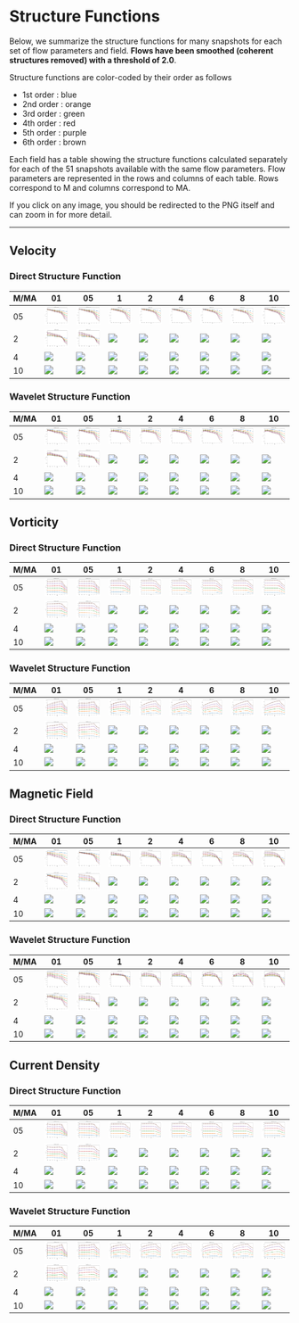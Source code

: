 # Structure Functions

Below, we summarize the structure functions for many snapshots for each set of flow parameters and field.
**Flows have been smoothed (coherent structures removed) with a threshold of 2.0**.

Structure functions are color-coded by their order as follows

  * 1st order : blue
  * 2nd order : orange
  * 3rd order : green
  * 4th order : red
  * 5th order : purple
  * 6th order : brown

Each field has a table showing the structure functions calculated separately for each of the 51 snapshots available with the same flow parameters.
Flow parameters are represented in the rows and columns of each table.
Rows correspond to M and columns correspond to MA.

If you click on any image, you should be redirected to the PNG itself and can zoom in for more detail.

---

## Velocity

### Direct Structure Function

|M/MA| 01 | 05 | 1 | 2 | 4 | 6 | 8 | 10 |
|----|----|----|---|---|---|---|---|----|
| 05 |<img src="M05MA01/w4t-plot-structure-function-mom_M05MA01_vel_dsf_denoise-02d00-smooth.png">|<img src="M05MA05/w4t-plot-structure-function-mom_M05MA05_vel_dsf_denoise-02d00-smooth.png">|<img src="M05MA1/w4t-plot-structure-function-mom_M05MA1_vel_dsf_denoise-02d00-smooth.png">|<img src="M05MA2/w4t-plot-structure-function-mom_M05MA2_vel_dsf_denoise-02d00-smooth.png">|<img src="M05MA4/w4t-plot-structure-function-mom_M05MA4_vel_dsf_denoise-02d00-smooth.png">|<img src="M05MA6/w4t-plot-structure-function-mom_M05MA6_vel_dsf_denoise-02d00-smooth.png">|<img src="M05MA8/w4t-plot-structure-function-mom_M05MA8_vel_dsf_denoise-02d00-smooth.png">|<img src="M05MA10/w4t-plot-structure-function-mom_M05MA10_vel_dsf_denoise-02d00-smooth.png">|
| 2  |<img src="M2MA01/w4t-plot-structure-function-mom_M2MA01_vel_dsf_denoise-02d00-smooth.png">|<img src="M2MA05/w4t-plot-structure-function-mom_M2MA05_vel_dsf_denoise-02d00-smooth.png">|<img src="M2MA1/w4t-plot-structure-function-mom_M2MA1_vel_dsf_denoise-02d00-smooth.png">|<img src="M2MA2/w4t-plot-structure-function-mom_M2MA2_vel_dsf_denoise-02d00-smooth.png">|<img src="M2MA4/w4t-plot-structure-function-mom_M2MA4_vel_dsf_denoise-02d00-smooth.png">|<img src="M2MA6/w4t-plot-structure-function-mom_M2MA6_vel_dsf_denoise-02d00-smooth.png">|<img src="M2MA8/w4t-plot-structure-function-mom_M2MA8_vel_dsf_denoise-02d00-smooth.png">|<img src="M2MA10/w4t-plot-structure-function-mom_M2MA10_vel_dsf_denoise-02d00-smooth.png">|
| 4  |<img src="M4MA01/w4t-plot-structure-function-mom_M4MA01_vel_dsf_denoise-02d00-smooth.png">|<img src="M4MA05/w4t-plot-structure-function-mom_M4MA05_vel_dsf_denoise-02d00-smooth.png">|<img src="M4MA1/w4t-plot-structure-function-mom_M4MA1_vel_dsf_denoise-02d00-smooth.png">|<img src="M4MA2/w4t-plot-structure-function-mom_M4MA2_vel_dsf_denoise-02d00-smooth.png">|<img src="M4MA4/w4t-plot-structure-function-mom_M4MA4_vel_dsf_denoise-02d00-smooth.png">|<img src="M4MA6/w4t-plot-structure-function-mom_M4MA6_vel_dsf_denoise-02d00-smooth.png">|<img src="M4MA8/w4t-plot-structure-function-mom_M4MA8_vel_dsf_denoise-02d00-smooth.png">|<img src="M4MA10/w4t-plot-structure-function-mom_M4MA10_vel_dsf_denoise-02d00-smooth.png">|
| 10 |<img src="M10MA01/w4t-plot-structure-function-mom_M10MA01_vel_dsf_denoise-02d00-smooth.png">|<img src="M10MA05/w4t-plot-structure-function-mom_M10MA05_vel_dsf_denoise-02d00-smooth.png">|<img src="M10MA1/w4t-plot-structure-function-mom_M10MA1_vel_dsf_denoise-02d00-smooth.png">|<img src="M10MA2/w4t-plot-structure-function-mom_M10MA2_vel_dsf_denoise-02d00-smooth.png">|<img src="M10MA4/w4t-plot-structure-function-mom_M10MA4_vel_dsf_denoise-02d00-smooth.png">|<img src="M10MA6/w4t-plot-structure-function-mom_M10MA6_vel_dsf_denoise-02d00-smooth.png">|<img src="M10MA8/w4t-plot-structure-function-mom_M10MA8_vel_dsf_denoise-02d00-smooth.png">|<img src="M10MA10/w4t-plot-structure-function-mom_M10MA10_vel_dsf_denoise-02d00-smooth.png">|

### Wavelet Structure Function

|M/MA| 01 | 05 | 1 | 2 | 4 | 6 | 8 | 10 |
|----|----|----|---|---|---|---|---|----|
| 05 |<img src="M05MA01/w4t-plot-structure-function-mom_M05MA01_vel_wsf_denoise-02d00-smooth.png">|<img src="M05MA05/w4t-plot-structure-function-mom_M05MA05_vel_wsf_denoise-02d00-smooth.png">|<img src="M05MA1/w4t-plot-structure-function-mom_M05MA1_vel_wsf_denoise-02d00-smooth.png">|<img src="M05MA2/w4t-plot-structure-function-mom_M05MA2_vel_wsf_denoise-02d00-smooth.png">|<img src="M05MA4/w4t-plot-structure-function-mom_M05MA4_vel_wsf_denoise-02d00-smooth.png">|<img src="M05MA6/w4t-plot-structure-function-mom_M05MA6_vel_wsf_denoise-02d00-smooth.png">|<img src="M05MA8/w4t-plot-structure-function-mom_M05MA8_vel_wsf_denoise-02d00-smooth.png">|<img src="M05MA10/w4t-plot-structure-function-mom_M05MA10_vel_wsf_denoise-02d00-smooth.png">|
| 2  |<img src="M2MA01/w4t-plot-structure-function-mom_M2MA01_vel_wsf_denoise-02d00-smooth.png">|<img src="M2MA05/w4t-plot-structure-function-mom_M2MA05_vel_wsf_denoise-02d00-smooth.png">|<img src="M2MA1/w4t-plot-structure-function-mom_M2MA1_vel_wsf_denoise-02d00-smooth.png">|<img src="M2MA2/w4t-plot-structure-function-mom_M2MA2_vel_wsf_denoise-02d00-smooth.png">|<img src="M2MA4/w4t-plot-structure-function-mom_M2MA4_vel_wsf_denoise-02d00-smooth.png">|<img src="M2MA6/w4t-plot-structure-function-mom_M2MA6_vel_wsf_denoise-02d00-smooth.png">|<img src="M2MA8/w4t-plot-structure-function-mom_M2MA8_vel_wsf_denoise-02d00-smooth.png">|<img src="M2MA10/w4t-plot-structure-function-mom_M2MA10_vel_wsf_denoise-02d00-smooth.png">|
| 4  |<img src="M4MA01/w4t-plot-structure-function-mom_M4MA01_vel_wsf_denoise-02d00-smooth.png">|<img src="M4MA05/w4t-plot-structure-function-mom_M4MA05_vel_wsf_denoise-02d00-smooth.png">|<img src="M4MA1/w4t-plot-structure-function-mom_M4MA1_vel_wsf_denoise-02d00-smooth.png">|<img src="M4MA2/w4t-plot-structure-function-mom_M4MA2_vel_wsf_denoise-02d00-smooth.png">|<img src="M4MA4/w4t-plot-structure-function-mom_M4MA4_vel_wsf_denoise-02d00-smooth.png">|<img src="M4MA6/w4t-plot-structure-function-mom_M4MA6_vel_wsf_denoise-02d00-smooth.png">|<img src="M4MA8/w4t-plot-structure-function-mom_M4MA8_vel_wsf_denoise-02d00-smooth.png">|<img src="M4MA10/w4t-plot-structure-function-mom_M4MA10_vel_wsf_denoise-02d00-smooth.png">|
| 10 |<img src="M10MA01/w4t-plot-structure-function-mom_M10MA01_vel_wsf_denoise-02d00-smooth.png">|<img src="M10MA05/w4t-plot-structure-function-mom_M10MA05_vel_wsf_denoise-02d00-smooth.png">|<img src="M10MA1/w4t-plot-structure-function-mom_M10MA1_vel_wsf_denoise-02d00-smooth.png">|<img src="M10MA2/w4t-plot-structure-function-mom_M10MA2_vel_wsf_denoise-02d00-smooth.png">|<img src="M10MA4/w4t-plot-structure-function-mom_M10MA4_vel_wsf_denoise-02d00-smooth.png">|<img src="M10MA6/w4t-plot-structure-function-mom_M10MA6_vel_wsf_denoise-02d00-smooth.png">|<img src="M10MA8/w4t-plot-structure-function-mom_M10MA8_vel_wsf_denoise-02d00-smooth.png">|<img src="M10MA10/w4t-plot-structure-function-mom_M10MA10_vel_wsf_denoise-02d00-smooth.png">|

## Vorticity

### Direct Structure Function

|M/MA| 01 | 05 | 1 | 2 | 4 | 6 | 8 | 10 |
|----|----|----|---|---|---|---|---|----|
| 05 |<img src="M05MA01/w4t-plot-structure-function-mom_M05MA01_vort_dsf_denoise-02d00-smooth.png">|<img src="M05MA05/w4t-plot-structure-function-mom_M05MA05_vort_dsf_denoise-02d00-smooth.png">|<img src="M05MA1/w4t-plot-structure-function-mom_M05MA1_vort_dsf_denoise-02d00-smooth.png">|<img src="M05MA2/w4t-plot-structure-function-mom_M05MA2_vort_dsf_denoise-02d00-smooth.png">|<img src="M05MA4/w4t-plot-structure-function-mom_M05MA4_vort_dsf_denoise-02d00-smooth.png">|<img src="M05MA6/w4t-plot-structure-function-mom_M05MA6_vort_dsf_denoise-02d00-smooth.png">|<img src="M05MA8/w4t-plot-structure-function-mom_M05MA8_vort_dsf_denoise-02d00-smooth.png">|<img src="M05MA10/w4t-plot-structure-function-mom_M05MA10_vort_dsf_denoise-02d00-smooth.png">|
| 2  |<img src="M2MA01/w4t-plot-structure-function-mom_M2MA01_vort_dsf_denoise-02d00-smooth.png">|<img src="M2MA05/w4t-plot-structure-function-mom_M2MA05_vort_dsf_denoise-02d00-smooth.png">|<img src="M2MA1/w4t-plot-structure-function-mom_M2MA1_vort_dsf_denoise-02d00-smooth.png">|<img src="M2MA2/w4t-plot-structure-function-mom_M2MA2_vort_dsf_denoise-02d00-smooth.png">|<img src="M2MA4/w4t-plot-structure-function-mom_M2MA4_vort_dsf_denoise-02d00-smooth.png">|<img src="M2MA6/w4t-plot-structure-function-mom_M2MA6_vort_dsf_denoise-02d00-smooth.png">|<img src="M2MA8/w4t-plot-structure-function-mom_M2MA8_vort_dsf_denoise-02d00-smooth.png">|<img src="M2MA10/w4t-plot-structure-function-mom_M2MA10_vort_dsf_denoise-02d00-smooth.png">|
| 4  |<img src="M4MA01/w4t-plot-structure-function-mom_M4MA01_vort_dsf_denoise-02d00-smooth.png">|<img src="M4MA05/w4t-plot-structure-function-mom_M4MA05_vort_dsf_denoise-02d00-smooth.png">|<img src="M4MA1/w4t-plot-structure-function-mom_M4MA1_vort_dsf_denoise-02d00-smooth.png">|<img src="M4MA2/w4t-plot-structure-function-mom_M4MA2_vort_dsf_denoise-02d00-smooth.png">|<img src="M4MA4/w4t-plot-structure-function-mom_M4MA4_vort_dsf_denoise-02d00-smooth.png">|<img src="M4MA6/w4t-plot-structure-function-mom_M4MA6_vort_dsf_denoise-02d00-smooth.png">|<img src="M4MA8/w4t-plot-structure-function-mom_M4MA8_vort_dsf_denoise-02d00-smooth.png">|<img src="M4MA10/w4t-plot-structure-function-mom_M4MA10_vort_dsf_denoise-02d00-smooth.png">|
| 10 |<img src="M10MA01/w4t-plot-structure-function-mom_M10MA01_vort_dsf_denoise-02d00-smooth.png">|<img src="M10MA05/w4t-plot-structure-function-mom_M10MA05_vort_dsf_denoise-02d00-smooth.png">|<img src="M10MA1/w4t-plot-structure-function-mom_M10MA1_vort_dsf_denoise-02d00-smooth.png">|<img src="M10MA2/w4t-plot-structure-function-mom_M10MA2_vort_dsf_denoise-02d00-smooth.png">|<img src="M10MA4/w4t-plot-structure-function-mom_M10MA4_vort_dsf_denoise-02d00-smooth.png">|<img src="M10MA6/w4t-plot-structure-function-mom_M10MA6_vort_dsf_denoise-02d00-smooth.png">|<img src="M10MA8/w4t-plot-structure-function-mom_M10MA8_vort_dsf_denoise-02d00-smooth.png">|<img src="M10MA10/w4t-plot-structure-function-mom_M10MA10_vort_dsf_denoise-02d00-smooth.png">|

### Wavelet Structure Function

|M/MA| 01 | 05 | 1 | 2 | 4 | 6 | 8 | 10 |
|----|----|----|---|---|---|---|---|----|
| 05 |<img src="M05MA01/w4t-plot-structure-function-mom_M05MA01_vort_wsf_denoise-02d00-smooth.png">|<img src="M05MA05/w4t-plot-structure-function-mom_M05MA05_vort_wsf_denoise-02d00-smooth.png">|<img src="M05MA1/w4t-plot-structure-function-mom_M05MA1_vort_wsf_denoise-02d00-smooth.png">|<img src="M05MA2/w4t-plot-structure-function-mom_M05MA2_vort_wsf_denoise-02d00-smooth.png">|<img src="M05MA4/w4t-plot-structure-function-mom_M05MA4_vort_wsf_denoise-02d00-smooth.png">|<img src="M05MA6/w4t-plot-structure-function-mom_M05MA6_vort_wsf_denoise-02d00-smooth.png">|<img src="M05MA8/w4t-plot-structure-function-mom_M05MA8_vort_wsf_denoise-02d00-smooth.png">|<img src="M05MA10/w4t-plot-structure-function-mom_M05MA10_vort_wsf_denoise-02d00-smooth.png">|
| 2  |<img src="M2MA01/w4t-plot-structure-function-mom_M2MA01_vort_wsf_denoise-02d00-smooth.png">|<img src="M2MA05/w4t-plot-structure-function-mom_M2MA05_vort_wsf_denoise-02d00-smooth.png">|<img src="M2MA1/w4t-plot-structure-function-mom_M2MA1_vort_wsf_denoise-02d00-smooth.png">|<img src="M2MA2/w4t-plot-structure-function-mom_M2MA2_vort_wsf_denoise-02d00-smooth.png">|<img src="M2MA4/w4t-plot-structure-function-mom_M2MA4_vort_wsf_denoise-02d00-smooth.png">|<img src="M2MA6/w4t-plot-structure-function-mom_M2MA6_vort_wsf_denoise-02d00-smooth.png">|<img src="M2MA8/w4t-plot-structure-function-mom_M2MA8_vort_wsf_denoise-02d00-smooth.png">|<img src="M2MA10/w4t-plot-structure-function-mom_M2MA10_vort_wsf_denoise-02d00-smooth.png">|
| 4  |<img src="M4MA01/w4t-plot-structure-function-mom_M4MA01_vort_wsf_denoise-02d00-smooth.png">|<img src="M4MA05/w4t-plot-structure-function-mom_M4MA05_vort_wsf_denoise-02d00-smooth.png">|<img src="M4MA1/w4t-plot-structure-function-mom_M4MA1_vort_wsf_denoise-02d00-smooth.png">|<img src="M4MA2/w4t-plot-structure-function-mom_M4MA2_vort_wsf_denoise-02d00-smooth.png">|<img src="M4MA4/w4t-plot-structure-function-mom_M4MA4_vort_wsf_denoise-02d00-smooth.png">|<img src="M4MA6/w4t-plot-structure-function-mom_M4MA6_vort_wsf_denoise-02d00-smooth.png">|<img src="M4MA8/w4t-plot-structure-function-mom_M4MA8_vort_wsf_denoise-02d00-smooth.png">|<img src="M4MA10/w4t-plot-structure-function-mom_M4MA10_vort_wsf_denoise-02d00-smooth.png">|
| 10 |<img src="M10MA01/w4t-plot-structure-function-mom_M10MA01_vort_wsf_denoise-02d00-smooth.png">|<img src="M10MA05/w4t-plot-structure-function-mom_M10MA05_vort_wsf_denoise-02d00-smooth.png">|<img src="M10MA1/w4t-plot-structure-function-mom_M10MA1_vort_wsf_denoise-02d00-smooth.png">|<img src="M10MA2/w4t-plot-structure-function-mom_M10MA2_vort_wsf_denoise-02d00-smooth.png">|<img src="M10MA4/w4t-plot-structure-function-mom_M10MA4_vort_wsf_denoise-02d00-smooth.png">|<img src="M10MA6/w4t-plot-structure-function-mom_M10MA6_vort_wsf_denoise-02d00-smooth.png">|<img src="M10MA8/w4t-plot-structure-function-mom_M10MA8_vort_wsf_denoise-02d00-smooth.png">|<img src="M10MA10/w4t-plot-structure-function-mom_M10MA10_vort_wsf_denoise-02d00-smooth.png">|

## Magnetic Field

### Direct Structure Function

|M/MA| 01 | 05 | 1 | 2 | 4 | 6 | 8 | 10 |
|----|----|----|---|---|---|---|---|----|
| 05 |<img src="M05MA01/w4t-plot-structure-function-mom_M05MA01_mag_dsf_denoise-02d00-smooth.png">|<img src="M05MA05/w4t-plot-structure-function-mom_M05MA05_mag_dsf_denoise-02d00-smooth.png">|<img src="M05MA1/w4t-plot-structure-function-mom_M05MA1_mag_dsf_denoise-02d00-smooth.png">|<img src="M05MA2/w4t-plot-structure-function-mom_M05MA2_mag_dsf_denoise-02d00-smooth.png">|<img src="M05MA4/w4t-plot-structure-function-mom_M05MA4_mag_dsf_denoise-02d00-smooth.png">|<img src="M05MA6/w4t-plot-structure-function-mom_M05MA6_mag_dsf_denoise-02d00-smooth.png">|<img src="M05MA8/w4t-plot-structure-function-mom_M05MA8_mag_dsf_denoise-02d00-smooth.png">|<img src="M05MA10/w4t-plot-structure-function-mom_M05MA10_mag_dsf_denoise-02d00-smooth.png">|
| 2  |<img src="M2MA01/w4t-plot-structure-function-mom_M2MA01_mag_dsf_denoise-02d00-smooth.png">|<img src="M2MA05/w4t-plot-structure-function-mom_M2MA05_mag_dsf_denoise-02d00-smooth.png">|<img src="M2MA1/w4t-plot-structure-function-mom_M2MA1_mag_dsf_denoise-02d00-smooth.png">|<img src="M2MA2/w4t-plot-structure-function-mom_M2MA2_mag_dsf_denoise-02d00-smooth.png">|<img src="M2MA4/w4t-plot-structure-function-mom_M2MA4_mag_dsf_denoise-02d00-smooth.png">|<img src="M2MA6/w4t-plot-structure-function-mom_M2MA6_mag_dsf_denoise-02d00-smooth.png">|<img src="M2MA8/w4t-plot-structure-function-mom_M2MA8_mag_dsf_denoise-02d00-smooth.png">|<img src="M2MA10/w4t-plot-structure-function-mom_M2MA10_mag_dsf_denoise-02d00-smooth.png">|
| 4  |<img src="M4MA01/w4t-plot-structure-function-mom_M4MA01_mag_dsf_denoise-02d00-smooth.png">|<img src="M4MA05/w4t-plot-structure-function-mom_M4MA05_mag_dsf_denoise-02d00-smooth.png">|<img src="M4MA1/w4t-plot-structure-function-mom_M4MA1_mag_dsf_denoise-02d00-smooth.png">|<img src="M4MA2/w4t-plot-structure-function-mom_M4MA2_mag_dsf_denoise-02d00-smooth.png">|<img src="M4MA4/w4t-plot-structure-function-mom_M4MA4_mag_dsf_denoise-02d00-smooth.png">|<img src="M4MA6/w4t-plot-structure-function-mom_M4MA6_mag_dsf_denoise-02d00-smooth.png">|<img src="M4MA8/w4t-plot-structure-function-mom_M4MA8_mag_dsf_denoise-02d00-smooth.png">|<img src="M4MA10/w4t-plot-structure-function-mom_M4MA10_mag_dsf_denoise-02d00-smooth.png">|
| 10 |<img src="M10MA01/w4t-plot-structure-function-mom_M10MA01_mag_dsf_denoise-02d00-smooth.png">|<img src="M10MA05/w4t-plot-structure-function-mom_M10MA05_mag_dsf_denoise-02d00-smooth.png">|<img src="M10MA1/w4t-plot-structure-function-mom_M10MA1_mag_dsf_denoise-02d00-smooth.png">|<img src="M10MA2/w4t-plot-structure-function-mom_M10MA2_mag_dsf_denoise-02d00-smooth.png">|<img src="M10MA4/w4t-plot-structure-function-mom_M10MA4_mag_dsf_denoise-02d00-smooth.png">|<img src="M10MA6/w4t-plot-structure-function-mom_M10MA6_mag_dsf_denoise-02d00-smooth.png">|<img src="M10MA8/w4t-plot-structure-function-mom_M10MA8_mag_dsf_denoise-02d00-smooth.png">|<img src="M10MA10/w4t-plot-structure-function-mom_M10MA10_mag_dsf_denoise-02d00-smooth.png">|

### Wavelet Structure Function

|M/MA| 01 | 05 | 1 | 2 | 4 | 6 | 8 | 10 |
|----|----|----|---|---|---|---|---|----|
| 05 |<img src="M05MA01/w4t-plot-structure-function-mom_M05MA01_mag_wsf_denoise-02d00-smooth.png">|<img src="M05MA05/w4t-plot-structure-function-mom_M05MA05_mag_wsf_denoise-02d00-smooth.png">|<img src="M05MA1/w4t-plot-structure-function-mom_M05MA1_mag_wsf_denoise-02d00-smooth.png">|<img src="M05MA2/w4t-plot-structure-function-mom_M05MA2_mag_wsf_denoise-02d00-smooth.png">|<img src="M05MA4/w4t-plot-structure-function-mom_M05MA4_mag_wsf_denoise-02d00-smooth.png">|<img src="M05MA6/w4t-plot-structure-function-mom_M05MA6_mag_wsf_denoise-02d00-smooth.png">|<img src="M05MA8/w4t-plot-structure-function-mom_M05MA8_mag_wsf_denoise-02d00-smooth.png">|<img src="M05MA10/w4t-plot-structure-function-mom_M05MA10_mag_wsf_denoise-02d00-smooth.png">|
| 2  |<img src="M2MA01/w4t-plot-structure-function-mom_M2MA01_mag_wsf_denoise-02d00-smooth.png">|<img src="M2MA05/w4t-plot-structure-function-mom_M2MA05_mag_wsf_denoise-02d00-smooth.png">|<img src="M2MA1/w4t-plot-structure-function-mom_M2MA1_mag_wsf_denoise-02d00-smooth.png">|<img src="M2MA2/w4t-plot-structure-function-mom_M2MA2_mag_wsf_denoise-02d00-smooth.png">|<img src="M2MA4/w4t-plot-structure-function-mom_M2MA4_mag_wsf_denoise-02d00-smooth.png">|<img src="M2MA6/w4t-plot-structure-function-mom_M2MA6_mag_wsf_denoise-02d00-smooth.png">|<img src="M2MA8/w4t-plot-structure-function-mom_M2MA8_mag_wsf_denoise-02d00-smooth.png">|<img src="M2MA10/w4t-plot-structure-function-mom_M2MA10_mag_wsf_denoise-02d00-smooth.png">|
| 4  |<img src="M4MA01/w4t-plot-structure-function-mom_M4MA01_mag_wsf_denoise-02d00-smooth.png">|<img src="M4MA05/w4t-plot-structure-function-mom_M4MA05_mag_wsf_denoise-02d00-smooth.png">|<img src="M4MA1/w4t-plot-structure-function-mom_M4MA1_mag_wsf_denoise-02d00-smooth.png">|<img src="M4MA2/w4t-plot-structure-function-mom_M4MA2_mag_wsf_denoise-02d00-smooth.png">|<img src="M4MA4/w4t-plot-structure-function-mom_M4MA4_mag_wsf_denoise-02d00-smooth.png">|<img src="M4MA6/w4t-plot-structure-function-mom_M4MA6_mag_wsf_denoise-02d00-smooth.png">|<img src="M4MA8/w4t-plot-structure-function-mom_M4MA8_mag_wsf_denoise-02d00-smooth.png">|<img src="M4MA10/w4t-plot-structure-function-mom_M4MA10_mag_wsf_denoise-02d00-smooth.png">|
| 10 |<img src="M10MA01/w4t-plot-structure-function-mom_M10MA01_mag_wsf_denoise-02d00-smooth.png">|<img src="M10MA05/w4t-plot-structure-function-mom_M10MA05_mag_wsf_denoise-02d00-smooth.png">|<img src="M10MA1/w4t-plot-structure-function-mom_M10MA1_mag_wsf_denoise-02d00-smooth.png">|<img src="M10MA2/w4t-plot-structure-function-mom_M10MA2_mag_wsf_denoise-02d00-smooth.png">|<img src="M10MA4/w4t-plot-structure-function-mom_M10MA4_mag_wsf_denoise-02d00-smooth.png">|<img src="M10MA6/w4t-plot-structure-function-mom_M10MA6_mag_wsf_denoise-02d00-smooth.png">|<img src="M10MA8/w4t-plot-structure-function-mom_M10MA8_mag_wsf_denoise-02d00-smooth.png">|<img src="M10MA10/w4t-plot-structure-function-mom_M10MA10_mag_wsf_denoise-02d00-smooth.png">|

## Current Density

### Direct Structure Function

|M/MA| 01 | 05 | 1 | 2 | 4 | 6 | 8 | 10 |
|----|----|----|---|---|---|---|---|----|
| 05 |<img src="M05MA01/w4t-plot-structure-function-mom_M05MA01_curr_dsf_denoise-02d00-smooth.png">|<img src="M05MA05/w4t-plot-structure-function-mom_M05MA05_curr_dsf_denoise-02d00-smooth.png">|<img src="M05MA1/w4t-plot-structure-function-mom_M05MA1_curr_dsf_denoise-02d00-smooth.png">|<img src="M05MA2/w4t-plot-structure-function-mom_M05MA2_curr_dsf_denoise-02d00-smooth.png">|<img src="M05MA4/w4t-plot-structure-function-mom_M05MA4_curr_dsf_denoise-02d00-smooth.png">|<img src="M05MA6/w4t-plot-structure-function-mom_M05MA6_curr_dsf_denoise-02d00-smooth.png">|<img src="M05MA8/w4t-plot-structure-function-mom_M05MA8_curr_dsf_denoise-02d00-smooth.png">|<img src="M05MA10/w4t-plot-structure-function-mom_M05MA10_curr_dsf_denoise-02d00-smooth.png">|
| 2  |<img src="M2MA01/w4t-plot-structure-function-mom_M2MA01_curr_dsf_denoise-02d00-smooth.png">|<img src="M2MA05/w4t-plot-structure-function-mom_M2MA05_curr_dsf_denoise-02d00-smooth.png">|<img src="M2MA1/w4t-plot-structure-function-mom_M2MA1_curr_dsf_denoise-02d00-smooth.png">|<img src="M2MA2/w4t-plot-structure-function-mom_M2MA2_curr_dsf_denoise-02d00-smooth.png">|<img src="M2MA4/w4t-plot-structure-function-mom_M2MA4_curr_dsf_denoise-02d00-smooth.png">|<img src="M2MA6/w4t-plot-structure-function-mom_M2MA6_curr_dsf_denoise-02d00-smooth.png">|<img src="M2MA8/w4t-plot-structure-function-mom_M2MA8_curr_dsf_denoise-02d00-smooth.png">|<img src="M2MA10/w4t-plot-structure-function-mom_M2MA10_curr_dsf_denoise-02d00-smooth.png">|
| 4  |<img src="M4MA01/w4t-plot-structure-function-mom_M4MA01_curr_dsf_denoise-02d00-smooth.png">|<img src="M4MA05/w4t-plot-structure-function-mom_M4MA05_curr_dsf_denoise-02d00-smooth.png">|<img src="M4MA1/w4t-plot-structure-function-mom_M4MA1_curr_dsf_denoise-02d00-smooth.png">|<img src="M4MA2/w4t-plot-structure-function-mom_M4MA2_curr_dsf_denoise-02d00-smooth.png">|<img src="M4MA4/w4t-plot-structure-function-mom_M4MA4_curr_dsf_denoise-02d00-smooth.png">|<img src="M4MA6/w4t-plot-structure-function-mom_M4MA6_curr_dsf_denoise-02d00-smooth.png">|<img src="M4MA8/w4t-plot-structure-function-mom_M4MA8_curr_dsf_denoise-02d00-smooth.png">|<img src="M4MA10/w4t-plot-structure-function-mom_M4MA10_curr_dsf_denoise-02d00-smooth.png">|
| 10 |<img src="M10MA01/w4t-plot-structure-function-mom_M10MA01_curr_dsf_denoise-02d00-smooth.png">|<img src="M10MA05/w4t-plot-structure-function-mom_M10MA05_curr_dsf_denoise-02d00-smooth.png">|<img src="M10MA1/w4t-plot-structure-function-mom_M10MA1_curr_dsf_denoise-02d00-smooth.png">|<img src="M10MA2/w4t-plot-structure-function-mom_M10MA2_curr_dsf_denoise-02d00-smooth.png">|<img src="M10MA4/w4t-plot-structure-function-mom_M10MA4_curr_dsf_denoise-02d00-smooth.png">|<img src="M10MA6/w4t-plot-structure-function-mom_M10MA6_curr_dsf_denoise-02d00-smooth.png">|<img src="M10MA8/w4t-plot-structure-function-mom_M10MA8_curr_dsf_denoise-02d00-smooth.png">|<img src="M10MA10/w4t-plot-structure-function-mom_M10MA10_curr_dsf_denoise-02d00-smooth.png">|

### Wavelet Structure Function

|M/MA| 01 | 05 | 1 | 2 | 4 | 6 | 8 | 10 |
|----|----|----|---|---|---|---|---|----|
| 05 |<img src="M05MA01/w4t-plot-structure-function-mom_M05MA01_curr_wsf_denoise-02d00-smooth.png">|<img src="M05MA05/w4t-plot-structure-function-mom_M05MA05_curr_wsf_denoise-02d00-smooth.png">|<img src="M05MA1/w4t-plot-structure-function-mom_M05MA1_curr_wsf_denoise-02d00-smooth.png">|<img src="M05MA2/w4t-plot-structure-function-mom_M05MA2_curr_wsf_denoise-02d00-smooth.png">|<img src="M05MA4/w4t-plot-structure-function-mom_M05MA4_curr_wsf_denoise-02d00-smooth.png">|<img src="M05MA6/w4t-plot-structure-function-mom_M05MA6_curr_wsf_denoise-02d00-smooth.png">|<img src="M05MA8/w4t-plot-structure-function-mom_M05MA8_curr_wsf_denoise-02d00-smooth.png">|<img src="M05MA10/w4t-plot-structure-function-mom_M05MA10_curr_wsf_denoise-02d00-smooth.png">|
| 2  |<img src="M2MA01/w4t-plot-structure-function-mom_M2MA01_curr_wsf_denoise-02d00-smooth.png">|<img src="M2MA05/w4t-plot-structure-function-mom_M2MA05_curr_wsf_denoise-02d00-smooth.png">|<img src="M2MA1/w4t-plot-structure-function-mom_M2MA1_curr_wsf_denoise-02d00-smooth.png">|<img src="M2MA2/w4t-plot-structure-function-mom_M2MA2_curr_wsf_denoise-02d00-smooth.png">|<img src="M2MA4/w4t-plot-structure-function-mom_M2MA4_curr_wsf_denoise-02d00-smooth.png">|<img src="M2MA6/w4t-plot-structure-function-mom_M2MA6_curr_wsf_denoise-02d00-smooth.png">|<img src="M2MA8/w4t-plot-structure-function-mom_M2MA8_curr_wsf_denoise-02d00-smooth.png">|<img src="M2MA10/w4t-plot-structure-function-mom_M2MA10_curr_wsf_denoise-02d00-smooth.png">|
| 4  |<img src="M4MA01/w4t-plot-structure-function-mom_M4MA01_curr_wsf_denoise-02d00-smooth.png">|<img src="M4MA05/w4t-plot-structure-function-mom_M4MA05_curr_wsf_denoise-02d00-smooth.png">|<img src="M4MA1/w4t-plot-structure-function-mom_M4MA1_curr_wsf_denoise-02d00-smooth.png">|<img src="M4MA2/w4t-plot-structure-function-mom_M4MA2_curr_wsf_denoise-02d00-smooth.png">|<img src="M4MA4/w4t-plot-structure-function-mom_M4MA4_curr_wsf_denoise-02d00-smooth.png">|<img src="M4MA6/w4t-plot-structure-function-mom_M4MA6_curr_wsf_denoise-02d00-smooth.png">|<img src="M4MA8/w4t-plot-structure-function-mom_M4MA8_curr_wsf_denoise-02d00-smooth.png">|<img src="M4MA10/w4t-plot-structure-function-mom_M4MA10_curr_wsf_denoise-02d00-smooth.png">|
| 10 |<img src="M10MA01/w4t-plot-structure-function-mom_M10MA01_curr_wsf_denoise-02d00-smooth.png">|<img src="M10MA05/w4t-plot-structure-function-mom_M10MA05_curr_wsf_denoise-02d00-smooth.png">|<img src="M10MA1/w4t-plot-structure-function-mom_M10MA1_curr_wsf_denoise-02d00-smooth.png">|<img src="M10MA2/w4t-plot-structure-function-mom_M10MA2_curr_wsf_denoise-02d00-smooth.png">|<img src="M10MA4/w4t-plot-structure-function-mom_M10MA4_curr_wsf_denoise-02d00-smooth.png">|<img src="M10MA6/w4t-plot-structure-function-mom_M10MA6_curr_wsf_denoise-02d00-smooth.png">|<img src="M10MA8/w4t-plot-structure-function-mom_M10MA8_curr_wsf_denoise-02d00-smooth.png">|<img src="M10MA10/w4t-plot-structure-function-mom_M10MA10_curr_wsf_denoise-02d00-smooth.png">|
